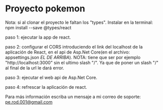 # Proyecto pokemon 
 Nota: si al clonar el proyecto le faltan los "types". Instalar en la terminal: npm install --save @types/react

paso 1: ejecutar la app de react.

paso 2: configurar el CORS introduciendo el link del localhost de la aplicación de React, en el api de Asp.Net Core(en el archivo: appsettings.json *EL DE ARRIBA*). NOTA: tiene que ser por ejemplo "http://localhost:3000" sin el ultimo slash "/". Ya que de poner un slash "/" al final de la url le dará error.

paso 3: ejecutar el web api de Asp.Net Core.

paso 4: refrescar la aplicación de react.

Para más información escriba un mensaje a mi correo de soporte: pe.rod.001@gmail.com
